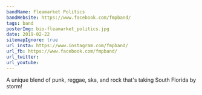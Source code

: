 ```yaml
---
bandName: Fleamarket Politics
bandWebsite: https://www.facebook.com/fmpband/
tags: band
posterImg: bio-fleamarket_politics.jpg
date: 2019-02-22
sitemapIgnore: true
url_insta: https://www.instagram.com/fmpband/
url_fb: https://www.facebook.com/fmpband/
url_twitter:
url_youtube: 
---
```

A unique blend of punk, reggae, ska, and rock that's taking South Florida by storm! 
